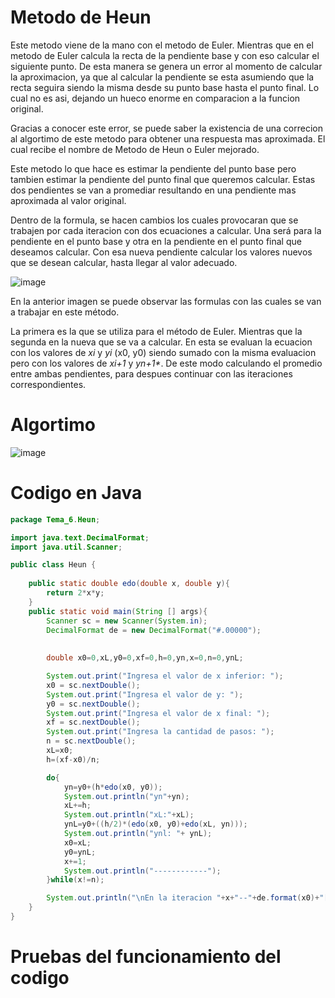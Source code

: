 # Metodo de Heun

Este metodo viene de la mano con el metodo de Euler. Mientras que en el metodo de Euler calcula la recta de la pendiente base y con eso calcular el siguiente punto. De esta manera se genera un error al momento de calcular la aproximacion, ya que al calcular la pendiente se esta asumiendo que la recta seguira siendo la misma desde su punto base hasta el punto final. Lo cual no es asi, dejando un hueco enorme en comparacion a la funcion original.

Gracias a conocer este error, se puede saber la existencia de una correcion al algortimo de este metodo para obtener una respuesta mas aproximada. El cual recibe el nombre de Metodo de Heun o Euler mejorado.

Este metodo lo que hace es estimar la pendiente del punto base pero tambien estimar la pendiente del punto final que queremos calcular. Estas dos pendientes se van a promediar resultando en una pendiente mas aproximada al valor original.

Dentro de la formula, se hacen cambios los cuales provocaran que se trabajen por cada iteracion con dos ecuaciones a calcular. Una será para la pendiente en el punto base y otra en la pendiente en el punto final que deseamos calcular. Con esa nueva pendiente calcular los valores nuevos que se desean calcular, hasta llegar al valor adecuado.

![image](https://github.com/CristianCHsx/Metodos-Numericos/assets/162630564/1899ff3e-e60c-4882-b368-897518e62f26)

En la anterior imagen se puede observar las formulas con las cuales se van a trabajar en este método.

La primera es la que se utiliza para el método de Euler. Mientras que la segunda en la nueva que se va a calcular.
En esta se evaluan la ecuacion con los valores de _xi_ y _yi_ (x0, y0) siendo sumado con la misma evaluacion pero con los valores de _xi+1_ y _yn+1*_. De este modo calculando el promedio entre ambas pendientes, para despues continuar con las iteraciones correspondientes.


# Algortimo

![image](https://github.com/CristianCHsx/Metodos-Numericos/assets/162630564/c8b012ee-a9c1-4b55-ba51-3b8403b97d3a)

# Codigo en Java

```java
package Tema_6.Heun;

import java.text.DecimalFormat;
import java.util.Scanner;

public class Heun {
    
    public static double edo(double x, double y){
        return 2*x*y;
    }
    public static void main(String [] args){
        Scanner sc = new Scanner(System.in);
        DecimalFormat de = new DecimalFormat("#.00000");
        
        
        double x0=0,xL,y0=0,xf=0,h=0,yn,x=0,n=0,ynL;

        System.out.print("Ingresa el valor de x inferior: ");
        x0 = sc.nextDouble();
        System.out.print("Ingresa el valor de y: ");
        y0 = sc.nextDouble();
        System.out.print("Ingresa el valor de x final: ");
        xf = sc.nextDouble();
        System.out.print("Ingresa la cantidad de pasos: ");
        n = sc.nextDouble();
        xL=x0;
        h=(xf-x0)/n;

        do{
            yn=y0+(h*edo(x0, y0));
            System.out.println("yn"+yn);
            xL+=h;
            System.out.println("xL:"+xL);
            ynL=y0+((h/2)*(edo(x0, y0)+edo(xL, yn)));
            System.out.println("ynl: "+ ynL);
            x0=xL;
            y0=ynL;
            x+=1;
            System.out.println("------------");
        }while(x!=n);

        System.out.println("\nEn la iteracion "+x+"--"+de.format(x0)+"[El resultado es: "+ de.format(y0));
    }
}


```

# Pruebas del funcionamiento del codigo